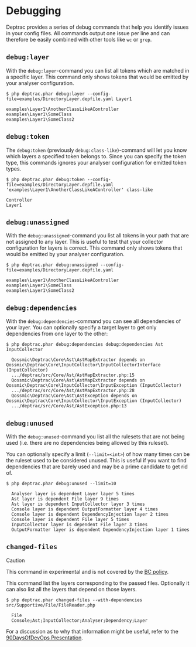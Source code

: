 # Debugging

Deptrac provides a series of debug commands that help you identify issues in
your config files. All commands output one issue per line and can therefore be
easily combined with other tools like `wc` or `grep`.

## `debug:layer`

With the `debug:layer`-command you can list all tokens which are matched in
a specific layer. This command only shows tokens that would be emitted by your analyser configuration.

```console
$ php deptrac.phar debug:layer --config-file=examples/DirectoryLayer.depfile.yaml Layer1

examples\Layer1\AnotherClassLikeAController
examples\Layer1\SomeClass
examples\Layer1\SomeClass2
```

## `debug:token`

The `debug:token` (previously `debug:class-like`)-command will let you know which layers a specified token belongs to. Since you can specify the token type, this commands ignores your analyser configuration for emitted token types.

```console
$ php deptrac.phar debug:token --config-file=examples/DirectoryLayer.depfile.yaml 'examples\Layer1\AnotherClassLikeAController' class-like

Controller
Layer1
```

## `debug:unassigned`

With the `debug:unassigned`-command you list all tokens in your path that are
not assigned to any layer. This is useful to test that your collector
configuration for layers is correct.  This command only shows tokens that would be emitted by your analyser configuration.

```console
$ php deptrac.phar debug:unassigned --config-file=examples/DirectoryLayer.depfile.yaml

examples\Layer1\AnotherClassLikeAController
examples\Layer1\SomeClass
examples\Layer1\SomeClass2
```

## `debug:dependencies`

With the `debug:dependencies`-command you can see all dependencies of your layer. You can optionally specify a target layer to get only dependencies from one layer to the other:

```console
$ php deptrac.phar debug:dependencies debug:dependencies Ast InputCollector

  Qossmic\Deptrac\Core\Ast\AstMapExtractor depends on Qossmic\Deptrac\Core\InputCollector\InputCollectorInterface (InputCollector)
  .../deptrac/src/Core/Ast/AstMapExtractor.php:15
  Qossmic\Deptrac\Core\Ast\AstMapExtractor depends on Qossmic\Deptrac\Core\InputCollector\InputException (InputCollector)
  .../deptrac/src/Core/Ast/AstMapExtractor.php:28
  Qossmic\Deptrac\Core\Ast\AstException depends on Qossmic\Deptrac\Core\InputCollector\InputException (InputCollector)
  .../deptrac/src/Core/Ast/AstException.php:13
```

## `debug:unused`

With the `debug:unused`-command you list all the rulesets that are not being used (i.e. there are no dependencies being allowed by this ruleset).

You can optionally specify a limit (`--limit=<int>`) of how many times can be the ruleset used to be considered unused. This is useful
if you want to find dependencies that are barely used and may be a prime candidate to get rid of.

```console
$ php deptrac.phar debug:unused --limit=10

  Analyser layer is dependent Layer layer 5 times
  Ast layer is dependent File layer 9 times
  Ast layer is dependent InputCollector layer 3 times
  Console layer is dependent OutputFormatter layer 4 times
  Console layer is dependent DependencyInjection layer 2 times
  Console layer is dependent File layer 5 times
  InputCollector layer is dependent File layer 3 times
  OutputFormatter layer is dependent DependencyInjection layer 1 times
```

## `changed-files`

> [!CAUTION]
> This command in experimental and is not covered by
> the [BC policy](bc_policy.md).

This command list the layers corresponding to the passed files. Optionally it
can also list all the layers that depend on those layers.

```console
$ php deptrac.phar changed-files --with-dependencies src/Supportive/File/FileReader.php

  File
  Console;Ast;InputCollector;Analyser;Dependency;Layer
```

For a discussion as to why that information might be useful, refer to
the [90DaysOfDevOps Presentation](https://github.com/MichaelCade/90DaysOfDevOps/pull/472).
